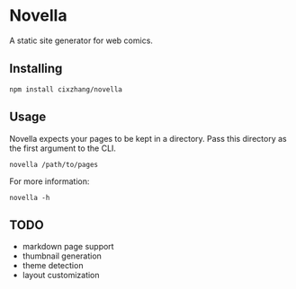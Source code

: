 Novella
=======

A static site generator for web comics.

Installing
----------

```
npm install cixzhang/novella
```

Usage
-----

Novella expects your pages to be kept in a directory. Pass this directory as the
first argument to the CLI.

```
novella /path/to/pages
```

For more information:

```
novella -h
```

TODO
----

* markdown page support
* thumbnail generation
* theme detection
* layout customization
